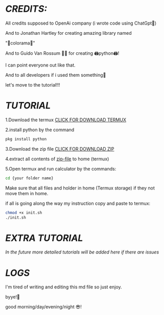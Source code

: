 # **_CREDITS:_**
All credits supposed to OpenAi company
(i wrote code using ChatGpt🥲)

And
to Jonathan Hartley for creating amazing library named

"🎨colorama🎨"

And to Guido Van Rossum 🧑‍💻 for creating 🖨️python🖨️!

I can point everyone out like that.

And to all developers if i used them something💫

let's move to the tutorial!!!

# **_TUTORIAL_**

1.Download the termux
[CLICK FOR DOWNLOAD TERMUX](https://f-droid.org/repo/com.termux_118.apk)

2.install python by the command
```sh
pkg install python
```
3.Download the zip file
[CLICK FOR DOWNLOAD ZIP](https://github.com/Amachono/Termux-Calculator/archive/refs/heads/main.zip)

4.extract all contents of [zip-file](https://github.com/Amachono/Termux-Calculator/archive/refs/heads/main.zip) to home (termux)

5.Open termux and run calculator by the commands:
```sh
cd {your folder name}
```
Make sure that all files and holder in home (Termux storage)
if they not move them in home.

if all is going along the way my instruction copy and paste
to termux:
```sh
chmod +x init.sh
./init.sh
```

# **_EXTRA TUTORIAL_**
_In the future more detailed tutorials will be added here if there are issues_


# **_LOGS_**
I'm tired of writing and editing this md file so just enjoy.

byye!🫡

good morning/day/evening/night 😎!




